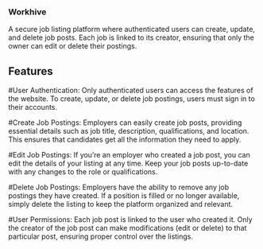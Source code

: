 ### Workhive ###
A secure job listing platform where authenticated users can create, update, and delete job posts. Each job is linked to its creator, ensuring that only the owner can edit or delete their postings.

## Features
#User Authentication: Only authenticated users can access the features of the website. To create, update, or delete job postings, users must sign in to their accounts.

#Create Job Postings: Employers can easily create job posts, providing essential details such as job title, description, qualifications, and location. This ensures that candidates get all the information they need to apply.

#Edit Job Postings: If you’re an employer who created a job post, you can edit the details of your listing at any time. Keep your job posts up-to-date with any changes to the role or qualifications.

#Delete Job Postings: Employers have the ability to remove any job postings they have created. If a position is filled or no longer available, simply delete the listing to keep the platform organized and relevant.

#User Permissions: Each job post is linked to the user who created it. Only the creator of the job post can make modifications (edit or delete) to that particular post, ensuring proper control over the listings.
